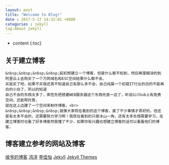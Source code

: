 ```yaml
---
layout: post
title: "Welcome to Blog!"
date : 2017-5-17 14:32:01 +0800
categories : jekyll
tag:About jekyll
---
```


* content
{:toc}



关于建立博客
---------------------------
	&nbsp;&nbsp;&nbsp;&nbsp;起初想建立一个博客，但是什么都不知到，然后稀里糊涂的到阿里云上去购买了一个万网域名和ESC空间结果什么都不会，
	买就买了吧，如果不买我还真不知道自己有那么多不会，自己纯属一个初窥IT行业的白的不能再白的小白了，所以的知道
	自己不会的东西太多了，索性先把搭建WEB服务器这个东西先放一边了，听说Github上有免费空间，还能帮托管，
	就在这上边建了一个空间来制作博客。<br>
	&nbsp;&nbsp;&nbsp;&nbsp;就像大家现在看到的这个博客，废了不少事情才弄好的，但还是有太多不会的，还需要努力学习啊！我现在看到的只是冰山一角，还有太多东西需要学习，在建立博客时也看了好多博客然我懂了不少，如果你有兴趣也想建立博客的话可以看看他们的博客。

博客建立参考的网站及博客
---------------------------
[侯爷的博客](http://www.houye.xyz/)
[鸿洋](http://blog.csdn.net/lmj623565791/article/details/51319147)
[李佳怡](http://www.cnblogs.com/lijiayi/p/githubpages.html)
[Jekyll](http://jekyll.com.cn/)
[Jekyll Themes](http://jekyllthemes.org/)
